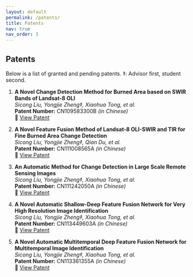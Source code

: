```yaml
---
layout: default
permalink: /patents/
title: Patents
nav: true
nav_order: 3
---
```


## Patents

Below is a list of granted and pending patents.
‡: Advisor first, student second.

1. **A Novel Change Detection Method for Burned Area based on SWIR Bands of Landsat-8 OLI**  
   *Sicong Liu, Yongjie Zheng‡, Xiaohua Tong, et al.*  
   **Patent Number:** CN109583300B *(in Chinese)*  
   📄 [View Patent](https://patents.google.com/patent/CN109583300B)

2. **A Novel Feature Fusion Method of Landsat-8 OLI-SWIR and TIR for Fine Burned Area Change Detection**  
   *Sicong Liu, Yongjie Zheng‡, Qian Du, et al.*  
   **Patent Number:** CN111008565A *(in Chinese)*  
   📄 [View Patent](https://patents.google.com/patent/CN111008565A)

3. **An Automatic Method for Change Detection in Large Scale Remote Sensing Images**  
   *Sicong Liu, Yongjie Zheng‡, Xiaohua Tong, et al.*  
   **Patent Number:** CN111242050A *(in Chinese)*  
   📄 [View Patent](https://patents.google.com/patent/CN111242050A)

4. **A Novel Automatic Shallow-Deep Feature Fusion Network for Very High Resolution Image Identification**  
   *Sicong Liu, Yongjie Zheng‡, Xiaohua Tong, et al.*  
   **Patent Number:** CN113449603A *(in Chinese)*  
   📄 [View Patent](https://patents.google.com/patent/CN113449603A)

5. **A Novel Automatic Multitemporal Deep Feature Fusion Network for Multitemporal Image Identification**  
   *Sicong Liu, Yongjie Zheng‡, Xiaohua Tong, et al.*  
   **Patent Number:** CN113361355A *(in Chinese)*  
   📄 [View Patent](https://patents.google.com/patent/CN113361355A)
